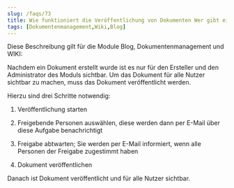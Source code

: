 ```yaml
---
slug: /faqs/73
title: Wie funktioniert die Veröffentlichung von Dokumenten Wer gibt ein Dokument frei Was bedeutet Freigabe
tags: [Dokumentenmanagement,Wiki,Blog]
---
```

Diese Beschreibung gilt für die Module Blog, Dokumentenmanagement und WIKI:

Nachdem ein Dokument erstellt wurde ist es nur für den Ersteller und den Administrator des Moduls sichtbar. Um das Dokument für alle Nutzer sichtbar zu machen, muss das Dokument veröffentlicht werden.

Hierzu sind drei Schritte notwendig:

1.  Veröffentlichung starten

2.  Freigebende Personen auswählen, diese werden dann per E-Mail über diese Aufgabe benachrichtigt

3.  Freigabe abtwarten; Sie werden per E-Mail informiert, wenn alle Personen der Freigabe zugestimmt haben

4.  Dokument veröffentlichen

Danach ist Dokument veröffentlicht und für alle Nutzer sichtbar.